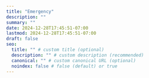 ```yaml
---
title: "Emergency"
description: ""
summary: ""
date: 2024-12-28T17:45:51-07:00
lastmod: 2024-12-28T17:45:51-07:00
draft: false
seo:
  title: "" # custom title (optional)
  description: "" # custom description (recommended)
  canonical: "" # custom canonical URL (optional)
  noindex: false # false (default) or true
---
```

